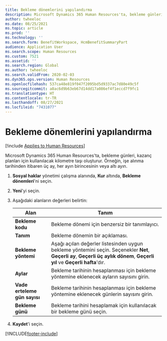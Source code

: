 ```yaml
---
title: Bekleme dönemlerini yapılandırma
description: Microsoft Dynamics 365 Human Resources'ta, bekleme günleri, kazanç planları için kullanılacak kilometre taşı oluşturur.
author: twheeloc
ms.date: 08/25/2021
ms.topic: article
ms.prod: ''
ms.technology: ''
ms.search.form: BenefitWorkspace, HcmBenefitSummaryPart
audience: Application User
ms.search.scope: Human Resources
ms.custom: 7521
ms.assetid: ''
ms.search.region: Global
ms.author: twheeloc
ms.search.validFrom: 2020-02-03
ms.dyn365.ops.version: Human Resources
ms.openlocfilehash: 537ca48e819f047f2095bd5d9337ac7d80e49c5f
ms.sourcegitcommit: a8ac6d9b63eb67d14dd17a086ef4f1eccd7f9fc1
ms.translationtype: HT
ms.contentlocale: tr-TR
ms.lasthandoff: 08/27/2021
ms.locfileid: "7431077"
---
```

# <a name="configure-waiting-periods"></a>Bekleme dönemlerini yapılandırma

[!include [Applies to Human Resources](../includes/applies-to-hr.md)]

Microsoft Dynamics 365 Human Resources'ta, bekleme günleri, kazanç planları için kullanılacak kilometre taşı oluşturur. Örneğin, işe alınma tarihinden itibaren üç ay, her ayın birincesinin veya altı ayın.   

1. **Sosyal haklar** yönetimi çalışma alanında, **Kur** altında, **Bekleme dönemleri**'ni seçin.

2. **Yeni**'yi seçin.

3. Aşağıdaki alanların değerleri belirtin:

   | Alan | Tanım |
   | --- | --- |
   | **Bekleme kodu** | Bekleme dönemi için benzersiz bir tanımlayıcı. |
   | **Tanım** | Bekleme dönemin bir açıklaması. |
   | **Bekleme yöntemi** | Aşağı açılan değerler listesinden uygun bekleme yöntemini seçin. Seçenekler **Net**, **Geçerli ay**, **Geçerli üç aylık dönem**, **Geçerli yıl** ve **Geçerli hafta**'dır. |
   | **Aylar** | Bekleme tarihinin hesaplanması için bekleme yöntemine eklenecek ayların sayısını girin. |
   | **Vade erteleme gün sayısı** | Bekleme tarihinin hesaplanması için bekleme yöntemine eklenecek günlerin sayısını girin. |
   | **Bekleme günü** | Bekleme tarihini hesaplamak için kullanılacak bir bekleme günü seçin. |

4. **Kaydet**'i seçin.


[!INCLUDE[footer-include](../includes/footer-banner.md)]

